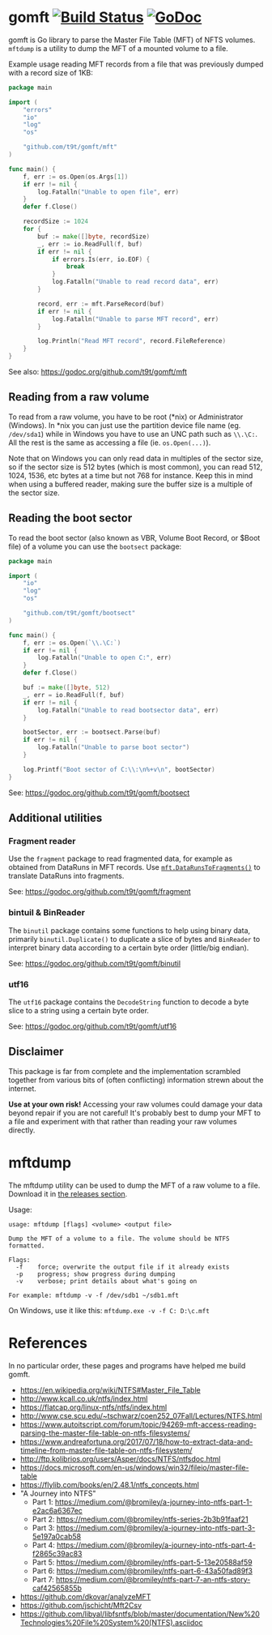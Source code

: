 # gomft [![Build Status](https://travis-ci.com/t9t/gomft.svg?branch=master)](https://travis-ci.com/t9t/gomft) [![GoDoc](https://godoc.org/github.com/t9t/gomft?status.svg)](https://godoc.org/github.com/t9t/gomft)

gomft is Go library to parse the Master File Table (MFT) of NFTS volumes. `mftdump` is a utility to dump the MFT of a
mounted volume to a file.

Example usage reading MFT records from a file that was previously dumped with a record size of 1KB:

```go
package main

import (
	"errors"
	"io"
	"log"
	"os"

	"github.com/t9t/gomft/mft"
)

func main() {
	f, err := os.Open(os.Args[1])
	if err != nil {
		log.Fatalln("Unable to open file", err)
	}
	defer f.Close()

	recordSize := 1024
	for {
		buf := make([]byte, recordSize)
		_, err := io.ReadFull(f, buf)
		if err != nil {
			if errors.Is(err, io.EOF) {
				break
			}
			log.Fatalln("Unable to read record data", err)
		}

		record, err := mft.ParseRecord(buf)
		if err != nil {
			log.Fatalln("Unable to parse MFT record", err)
		}

		log.Println("Read MFT record", record.FileReference)
	}
}
```

See also: https://godoc.org/github.com/t9t/gomft/mft

## Reading from a raw volume
To read from a raw volume, you have to be root (*nix) or Administrator (Windows). In *nix you can just use the
partition device file name (eg. `/dev/sda1`) while in Windows you have to use an UNC path such as `\\.\C:`. All the
rest is the same as accessing a file (ie. `os.Open(...)`).

Note that on Windows you can only read data in multiples of the sector size, so if the sector size is 512 bytes (which
is most common), you can read 512, 1024, 1536, etc bytes at a time but not 768 for instance. Keep this in mind when
using a buffered reader, making sure the buffer size is a multiple of the sector size.

## Reading the boot sector
To read the boot sector (also known as VBR, Volume Boot Record, or $Boot file) of a volume you can use the `bootsect`
package:

```go
package main

import (
	"io"
	"log"
	"os"

	"github.com/t9t/gomft/bootsect"
)

func main() {
	f, err := os.Open(`\\.\C:`)
	if err != nil {
		log.Fatalln("Unable to open C:", err)
	}
	defer f.Close()

	buf := make([]byte, 512)
	_, err = io.ReadFull(f, buf)
	if err != nil {
		log.Fatalln("Unable to read bootsector data", err)
	}

	bootSector, err := bootsect.Parse(buf)
	if err != nil {
		log.Fatalln("Unable to parse boot sector")
	}

	log.Printf("Boot sector of C:\\:\n%+v\n", bootSector)
}
```

See: https://godoc.org/github.com/t9t/gomft/bootsect

## Additional utilities

### Fragment reader
Use the `fragment` package to read fragmented data, for example as obtained from DataRuns in MFT records. Use
[`mft.DataRunsToFragments()`](https://godoc.org/github.com/t9t/gomft/mft#DataRunsToFragments) to translate DataRuns
into fragments.

See: https://godoc.org/github.com/t9t/gomft/fragment

### bintuil & BinReader
The `binutil` package contains some functions to help using binary data, primarily `binutil.Duplicate()` to duplicate 
a slice of bytes and `BinReader` to interpret binary data according to a certain byte order (little/big endian).

See: https://godoc.org/github.com/t9t/gomft/binutil

### utf16
The `utf16` package contains the `DecodeString` function to decode a byte slice to a string using a certain byte order.

See: https://godoc.org/github.com/t9t/gomft/utf16

## Disclaimer
This package is far from complete and the implementation scrambled together from various bits of (often conflicting)
information strewn about the internet.

**Use at your own risk!** Accessing your raw volumes could damage your data beyond repair if you are not careful! It's
probably best to dump your MFT to a file and experiment with that rather than reading your raw volumes directly.

# mftdump
The mftdump utility can be used to dump the MFT of a raw volume to a file. Download it in [the releases section](/releases).

Usage:

```
usage: mftdump [flags] <volume> <output file>

Dump the MFT of a volume to a file. The volume should be NTFS formatted.

Flags:
  -f    force; overwrite the output file if it already exists
  -p    progress; show progress during dumping
  -v    verbose; print details about what's going on

For example: mftdump -v -f /dev/sdb1 ~/sdb1.mft
```

On Windows, use it like this: `mftdump.exe -v -f C: D:\c.mft`

# References
In no particular order, these pages and programs have helped me build gomft.

- https://en.wikipedia.org/wiki/NTFS#Master_File_Table
- http://www.kcall.co.uk/ntfs/index.html
- https://flatcap.org/linux-ntfs/ntfs/index.html
- http://www.cse.scu.edu/~tschwarz/coen252_07Fall/Lectures/NTFS.html
- https://www.autoitscript.com/forum/topic/94269-mft-access-reading-parsing-the-master-file-table-on-ntfs-filesystems/
- https://www.andreafortuna.org/2017/07/18/how-to-extract-data-and-timeline-from-master-file-table-on-ntfs-filesystem/
- http://ftp.kolibrios.org/users/Asper/docs/NTFS/ntfsdoc.html
- https://docs.microsoft.com/en-us/windows/win32/fileio/master-file-table
- https://flylib.com/books/en/2.48.1/ntfs_concepts.html
- "A Journey into NTFS"
    - Part 1: https://medium.com/@bromiley/a-journey-into-ntfs-part-1-e2ac6a6367ec
    - Part 2: https://medium.com/@bromiley/ntfs-series-2b3b91faaf21
    - Part 3: https://medium.com/@bromiley/a-journey-into-ntfs-part-3-5e197a0cab58
    - Part 4: https://medium.com/@bromiley/a-journey-into-ntfs-part-4-f2865c39ac83
    - Part 5: https://medium.com/@bromiley/ntfs-part-5-13e20588af59
    - Part 6: https://medium.com/@bromiley/ntfs-part-6-43a50fad89f3
    - Part 7: https://medium.com/@bromiley/ntfs-part-7-an-ntfs-story-caf42565855b
- https://github.com/dkovar/analyzeMFT
- https://github.com/jschicht/Mft2Csv
- https://github.com/libyal/libfsntfs/blob/master/documentation/New%20Technologies%20File%20System%20(NTFS).asciidoc
